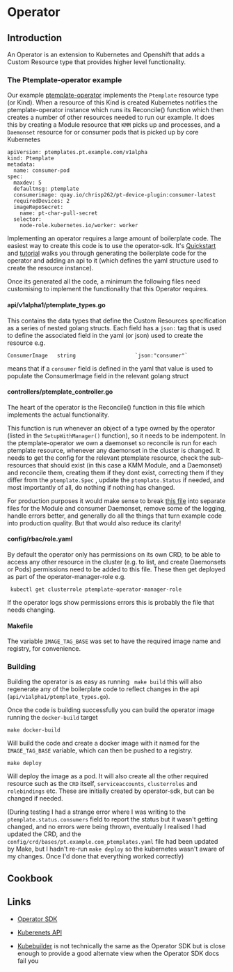 # Operator

## Introduction

An Operator is an extension to Kubernetes and Openshift that adds a Custom Resource type that provides higher level functionality.


### The Ptemplate-operator example

Our example [ptemplate-operator](ptemplate-operator) implements the `Ptemplate` resource type (or Kind). When a resource of this Kind is created Kubernetes notifies the ptemplate-operator instance which runs its Reconcile() function which then creates a number of other resources needed to run our example. It does this by creating a Module resource that `KMM` picks up and processes, and a `Daemonset` resource for or consumer pods that is picked up by core Kubernetes 

```
apiVersion: ptemplates.pt.example.com/v1alpha
kind: Ptemplate
metadata:
  name: consumer-pod
spec:
  maxdev: 5
  defaultmsg: ptemplate
  consumerimage: quay.io/chrisp262/pt-device-plugin:consumer-latest
  requiredDevices: 2
  imageRepoSecret:
    name: pt-char-pull-secret
  selector:
    node-role.kubernetes.io/worker: worker
```

Implementing an operator requires a large amount of boilerplate code.
The easiest way to create this code is to use the operator-sdk. It's [Quickstart](https://sdk.operatorframework.io/docs/building-operators/golang/quickstart/) and [tutorial](https://sdk.operatorframework.io/docs/building-operators/golang/tutorial/) walks you through generating the boilerplate code for the operator and adding an api to it (which defines the yaml structure used to create the resource instance).

Once its generated all the code, a minimum the following files need customising to implement the functionality that this Operator requires.

#### api/v1alpha1/ptemplate_types.go
This contains the data types that define the Custom Resources specification as a series of nested golang structs. Each field has a `json:`  tag that is used to define the associated field in the yaml (or json) used to create the resource
e.g. 
```
ConsumerImage   string                   `json:"consumer"`
```
means that if a `consumer` field is defined in the yaml that value is used to populate the ConsumerImage field in the relevant golang struct


#### controllers/ptemplate_controller.go
The heart of the operator is the Reconcile() function in this file which implements the actual functionality. 

This function is run whenever an object of a type owned by the operator (listed in the `SetupWithManager()` function), so it needs to be indempotent. 
In the ptemplate-operator we own a daemonset so reconcile is run for each ptemplate resource, whenever any daemonset in the cluster is changed. It needs to get the config for the relevant ptemplate resource, check the sub-resources that should exist (in this case a KMM Module, and a Daemonset) and reconcile them, creating them if they dont exist, correcting them if they differ from the `ptemplate.Spec` , update the `ptemplate.Status` if needed, and most importantly of all, do nothing if nothing has changed.

For production purposes it would make sense to break [this file](../ptemplate-operator/controllers/ptemplate_controller.go) into separate files for the Module and consumer Daemonset, remove some of the logging, handle errors better, and generally do all the things that turn example code into production quality. But that would also reduce its clarity!


#### config/rbac/role.yaml
By default the operator only has permissions on its own CRD, to be able to access any other resource in the cluster (e.g. to list, and create Daemonsets or Pods) permissions need to be added to this file. These then get deployed as part of the operator-manager-role e.g. 
```
 kubectl get clusterrole ptemplate-operator-manager-role 
```

If the operator logs show permissions errors this is probably the file that needs changing.


#### Makefile
The variable `IMAGE_TAG_BASE` was set to have the required image name and registry, for convenience. 


### Building

Building the operator is as easy as running ` make build` this will also regenerate any of the boilerplate code to reflect changes in the api (`api/v1alpha1/ptemplate_types.go`). 


Once the code is building successfully you can build the operator image running the `docker-build` target

```
make docker-build
```
Will build the code and create a docker image with it named for the  `IMAGE_TAG_BASE` variable, which can then be pushed to a registry.


```
make deploy
```
Will deploy the image as a pod. It will also create all the other required resource such as the `CRD` itself, `serviceaccounts`, `clusterroles` and `rolebindings` etc. These are initially created by operator-sdk, but can be changed if needed.


(During testing I had a strange error where I was writing to the `ptemplate.status.consumers` field to report the status but it wasn't getting changed, and no errors were being thrown, eventually I realised I had updated the CRD, and the `config/crd/bases/pt.example.com_ptemplates.yaml` file had been updated by Make, but I hadn't re-run `make deploy` so the kubernetes wasn't aware of my changes. Once I'd done that everything worked correctly)



## Cookbook

## Links
* [Operator SDK](https://sdk.operatorframework.io/docs/building-operators/golang/quickstart/) 

* [Kuberenets API](https://kubernetes.io/docs/reference/kubernetes-api/) 

* [Kubebuilder](https://book.kubebuilder.io/introduction) is not technically the same as the Operator SDK but is close enough to provide a good alternate view when the Operator SDK docs fail you